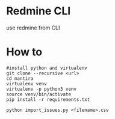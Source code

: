 # Redmine CLI

use redmine from CLI


# How to

```
#install python and virtualenv
git clone --recursive <url>
cd mantira
virtualenv venv
virtualenv -p python3 venv
source venv/bin/activate
pip install -r requirements.txt

python import_issues.py <filename>.csv
```
